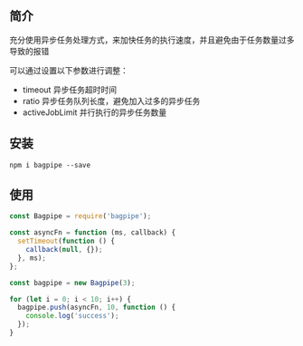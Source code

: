 ## 简介

充分使用异步任务处理方式，来加快任务的执行速度，并且避免由于任务数量过多导致的报错

可以通过设置以下参数进行调整：

- timeout 异步任务超时时间
- ratio 异步任务队列长度，避免加入过多的异步任务
- activeJobLimit 并行执行的异步任务数量

## 安装

```shell
npm i bagpipe --save
```

## 使用

```js
const Bagpipe = require('bagpipe');

const asyncFn = function (ms, callback) {
  setTimeout(function () {
    callback(null, {});
  }, ms);
};

const bagpipe = new Bagpipe(3);

for (let i = 0; i < 10; i++) {
  bagpipe.push(asyncFn, 10, function () {
    console.log('success');
  });
}
```
